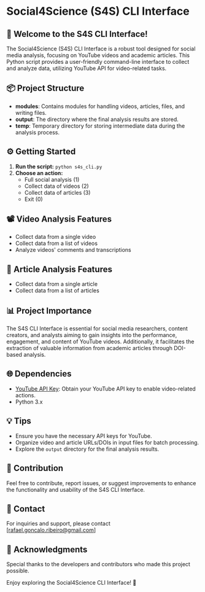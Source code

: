 # Social4Science (S4S) CLI Interface

## 🚀 Welcome to the S4S CLI Interface!

The Social4Science (S4S) CLI Interface is a robust tool designed for social media analysis, focusing on YouTube videos and academic articles. This Python script provides a user-friendly command-line interface to collect and analyze data, utilizing YouTube API for video-related tasks.

## 📦 Project Structure

- **modules**: Contains modules for handling videos, articles, files, and writing files.
- **output**: The directory where the final analysis results are stored.
- **temp**: Temporary directory for storing intermediate data during the analysis process.

## ⚙️ Getting Started

1. **Run the script:** `python s4s_cli.py`
2. **Choose an action:**
   - Full social analysis (1)
   - Collect data of videos (2)
   - Collect data of articles (3)
   - Exit (0)

## 📽️ Video Analysis Features

- Collect data from a single video
- Collect data from a list of videos
- Analyze videos' comments and transcriptions

## 📰 Article Analysis Features

- Collect data from a single article
- Collect data from a list of articles

## 📊 Project Importance

The S4S CLI Interface is essential for social media researchers, content creators, and analysts aiming to gain insights into the performance, engagement, and content of YouTube videos. Additionally, it facilitates the extraction of valuable information from academic articles through DOI-based analysis.

## 🌐 Dependencies

- [YouTube API Key](https://developers.google.com/youtube/registering_an_application): Obtain your YouTube API key to enable video-related actions.
- Python 3.x

## 💡 Tips

- Ensure you have the necessary API keys for YouTube.
- Organize video and article URLs/DOIs in input files for batch processing.
- Explore the `output` directory for the final analysis results.

## 🤝 Contribution

Feel free to contribute, report issues, or suggest improvements to enhance the functionality and usability of the S4S CLI Interface.

## 📧 Contact

For inquiries and support, please contact [rafael.goncalo.ribeiro@gmail.com]

## 🙏 Acknowledgments

Special thanks to the developers and contributors who made this project possible.

Enjoy exploring the Social4Science CLI Interface! 🚀